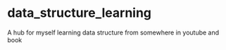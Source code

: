 # data_structure_learning

A hub for myself learning data structure from somewhere in youtube and book
